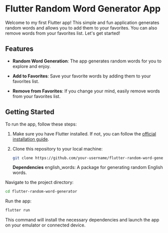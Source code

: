 # Flutter Random Word Generator App

Welcome to my first Flutter app! This simple and fun application generates random words and allows you to add them to your favorites. You can also remove words from your favorites list. Let's get started!

## Features

- **Random Word Generation**: The app generates random words for you to explore and enjoy.
  
- **Add to Favorites**: Save your favorite words by adding them to your favorites list.
  
- **Remove from Favorites**: If you change your mind, easily remove words from your favorites list.

## Getting Started

To run the app, follow these steps:

1. Make sure you have Flutter installed. If not, you can follow the [official installation guide](https://flutter.dev/docs/get-started/install).

2. Clone this repository to your local machine:

   ```bash
   git clone https://github.com/your-username/flutter-random-word-generator.git
   ``` 
   **Dependencies**
english_words: A package for generating random English words.

Navigate to the project directory:

```bash
cd flutter-random-word-generator
```

Run the app:
```bash
flutter run
```

This command will install the necessary dependencies and launch the app on your emulator or connected device.
